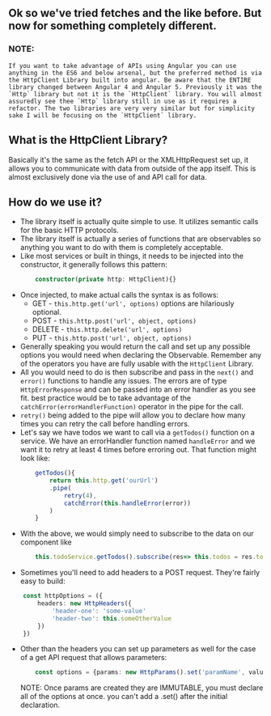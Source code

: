## Ok so we've tried fetches and the like before. But now for something completely different.
### NOTE:
    If you want to take advantage of APIs using Angular you can use anything in the ES6 and below arsenal, but the preferred method is via the HttpClient Library built into angular. Be aware that the ENTIRE library changed between Angular 4 and Angular 5. Previously it was the `Http` library but not it is the `HttpClient` library. You will almost assuredly see thee `Http` library still in use as it requires a refactor. The two libraries are very very similar but for simplicity sake I will be focusing on the `HttpClient` library.

## What is the HttpClient Library?
Basically it's the same as the fetch API or the XMLHttpRequest set up, it allows you to communicate with data from outside of the app itself. This is almost exclusively done via the use of 
and API call for data. 

## How do we use it?
* The library itself is actually quite simple to use. It utilizes semantic calls for the basic HTTP protocols. 
* The library itself is actually a series of functions that are observables so anything you want to do with them is completely acceptable. 
* Like most services or built in things, it needs to be injected into the constructor, it generally follows this pattern: 
    ``` typescript
        constructor(private http: HttpClient){}
    ```
* Once injected, to make actual calls the syntax is as follows: 
    * GET - `this.http.get('url', options)` options are hilariously optional.
    * POST - `this.http.post('url', object, options)`
    * DELETE - `this.http.delete('url', options)`
    * PUT - `this.http.post('url', object, options)`
* Generally speaking you would return the call and set up any possible options you would need when declaring the Observable. Remember any of the operators you have are fully usable with the `HttpClient` Library.
* All you would need to do is then subscribe and pass in the `next()` and `error()` functions to handle any issues. The errors are of type `HttpErrorResponse` and can be passed into an error handler as you see fit. best practice would be to take advantage of the `catchError(errorHandlerFunction)` operator in the pipe for the call.
* `retry()` being added to the pipe will allow you to declare how many times you can retry the call before handling errors. 
* Let's say we have todos we want to call via a `getTodos()` function on a service. We have an errorHandler function named `handleError` and we want it to retry at least 4 times before erroring out. That function might look like: 
    ``` typescript
        getTodos(){
            return this.http.get('ourUrl')
            .pipe(
                retry(4),
                catchError(this.handleError(error))
            )
        }
    ```
* With the above, we would simply need to subscribe to the data on our component like 
    ``` typescript
        this.todoService.getTodos().subscribe(res=> this.todos = res.todos); //or whatever key the response is on.
    ```
* Sometimes you'll need to add headers to a POST request. They're fairly easy to build:
``` typescript
    const httpOptions = ({
        headers: new HttpHeaders({
            'header-one': 'some-value'
            'header-two': this.someOtherValue
        })
    })
```
* Other than the headers you can set up parameters as well for the case of a get API request that allows parameters: 
    ``` typescript
        const options = {params: new HttpParams().set('paramName', value)}
    ```
    NOTE: 
        Once params are created they are IMMUTABLE, you must declare all of the options at once. you can't add a .set() after the initial declaration.
